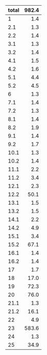| total | 982.4 |
|-----|-----:|
| 1 | 1.4 |
| 2.1 | 1.3 |
| 2.2 | 1.4 |
| 3.1 | 1.3 |
| 3.2 | 1.4 |
| 4.1 | 1.5 |
| 4.2 | 1.6 |
| 5.1 | 4.4 |
| 5.2 | 4.5 |
| 6 | 1.3 |
| 7.1 | 1.4 |
| 7.2 | 1.3 |
| 8.1 | 1.4 |
| 8.2 | 1.9 |
| 9.1 | 1.4 |
| 9.2 | 1.7 |
| 10.1 | 1.3 |
| 10.2 | 1.4 |
| 11.1 | 2.2 |
| 11.2 | 3.4 |
| 12.1 | 2.3 |
| 12.2 | 50.1 |
| 13.1 | 1.5 |
| 13.2 | 1.5 |
| 14.1 | 2.2 |
| 14.2 | 4.9 |
| 15.1 | 3.4 |
| 15.2 | 67.1 |
| 16.1 | 1.4 |
| 16.2 | 1.4 |
| 17 | 1.7 |
| 18 | 17.0 |
| 19 | 72.3 |
| 20 | 76.0 |
| 21.1 | 1.3 |
| 21.2 | 16.1 |
| 22 | 4.9 |
| 23 | 583.6 |
| 24 | 1.3 |
| 25 | 34.9 |
